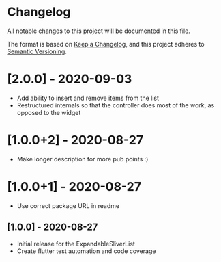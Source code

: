 # Changelog

All notable changes to this project will be documented in this file.

The format is based on [Keep a Changelog](https://keepachangelog.com/en/1.0.0/),
and this project adheres to [Semantic Versioning](https://semver.org/spec/v2.0.0.html).

# [2.0.0] - 2020-09-03
- Add ability to insert and remove items from the list
- Restructured internals so that the controller does most of the work, as opposed to the widget

# [1.0.0+2] - 2020-08-27

-   Make longer description for more pub points :)

# [1.0.0+1] - 2020-08-27

-   Use correct package URL in readme

## [1.0.0] - 2020-08-27

-   Initial release for the ExpandableSliverList
-   Create flutter test automation and code coverage
